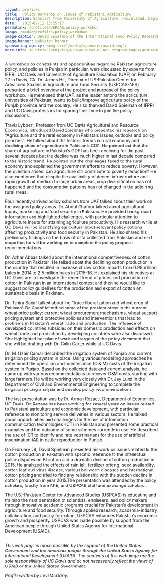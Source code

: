 ```yaml
---
layout: profiles
title:  Policy Workshop on Issues of Pakistani Agriculture
description: Scholars from University of Agriculture, Faisalabad, begin their exchange at UC Davis with a two-day policy workshop.
date:   2015-02-12 16:25:17
permalink: /profiles/USPCAS/policy_workshop
image: /media/profiles/policy_workshop
image-caption: David Spielman of the International Food Policy Research Institute (IFPRI) presents to Pakistan's policy scholars and UC Davis faculty on Feb. 27th.
image-banner: pakistan_banner
sponsoring-agency: <img src="/media/sponsors/usaid.svg">
more-info: <a href="/projects/USPCAS">USPCAS-AFS Program Page</a><br><a href="http://www.ifpri.org/profile/david-spielman" target="_blank">David Spielman, IFPRI</a>
---
```

A workshop on constraints and opportunities regarding Pakistan agriculture policy, and policies in Punjab in particular, were discussed by experts from IFPRI, UC Davis and University of Agriculture Faisalabad (UAF) on February 27 in Davis, CA. Dr. James Hill, Director of US-Pakistan Center for Advanced Studies in Agriculture and Food Security (USPCAS-AFS) presented a brief overview of the project and purpose of the policy workshop. He mentioned that UAF, as the leader among the agriculture universities of Pakistan, wants to build/improve agriculture policy of the Punjab province and the country. He also thanked David Spielman of IFPRI and UC Davis professors for sparing their time to join the policy discussions.<br>

Travis Lybbert, Professor from UC Davis Agricultural and Resource Economics, introduced David Spielman who presented his research on “Agriculture and the rural economy in Pakistan: issues, outlooks and policy priorities”. He talked about the historic trends in rural economy and declining share of agriculture in Pakistan’s GDP. He pointed out that the share of agriculture in Pakistan’s GDP has been declining for the past several decades but the decline was much higher in last decade compared to the historic trend. He pointed out the challenges faced to the rural economy and explained the government efforts to reduce poverty. However, the question arises: can agriculture still contribute to poverty reduction? He also mentioned that despite the availability of decent infrastructure and rapid growth of medium to large urban areas, crop diversification has not happened and the consumption patterns has not changed in the adjoining rural areas.<br>

Four recently-arrived policy scholars from UAF talked about their work on the assigned policy areas. Dr. Abdul Ghafoor talked about agricultural inputs, marketing and food security in Pakistan. He provided background information and highlighted challenges, with particular attention to agriculture inputs for attaining agriculture productivity. His research while at UC Davis will be identifying agricultural input-relevant policy options affecting productivity and food security in Pakistan. He also shared his preliminary findings on the basis of data collected from Pakistan and next steps that he will be working on to complete the policy proposal recommendations.<br>

Dr. Azhar Abbas talked about the international competitiveness of cotton production in Pakistan. He talked about the declining cotton production in the country that resulted in increase of raw cotton imports from 0.98 million bales in 2014 to 2.5 million bales in 2015-16. He explained his objectives at UC Davis are to investigate the recent trend of prices and production of cotton in Pakistan in an international context and then he would like to suggest policy guidelines for the production and export of cotton on sustainable basis in Pakistan.<br>

Dr. Tahira Sadaf talked about the “trade liberalization and wheat crop of Pakistan’. Dr. Sadaf identified some of the problem areas in the current wheat price policy: current wheat procurement mechanisms, wheat support pricing system and protective policies and interventions that lead to problems in Pakistan’s wheat trade and production. The influence of developed countries subsidies on their domestic production and effects on wheat trade and production by developing countries were also discussed. She highlighted her plan of work and targets of the policy document that she will be drafting with Dr. Colin Carter while at UC Davis.<br>

Dr. M. Uzair Qamar described the irrigation system of Punjab and current irrigation pricing system in place. Using various modelling approaches he determined the operation and maintenance (O & M) costs of the irrigation system in Punjab. Based on the collected data and current analysis, he came up with various recommendations to recover O&M costs, starting with large farmers. He will be working very closely with Dr. Jay Lund in the Department of Civil and Environmental Engineering to complete the irrigation pricing analysis and develop policy recommendations.<br>

The last presentation was by Dr. Arman Rezaee, Department of Economics, UC Davis. Dr. Rezaee has been working for several years on issues related to Pakistani agriculture and economic development, with particular reference to monitoring service deliveries in various sectors. He talked about opportunities and challenges for the use of information communication technologies (ICT) in Pakistan and presented some practical examples and the outcome of some schemes currently in use. He described the use of ICT to identify and rate veterinarians for the use of artificial insemination (AI) in cattle reproduction in Punjab.<br>

On February 28, David Spielman presented his work on issues related to the cotton production in Pakistan with specific reference to the intellectual policy disputes on Bt cotton and a dramatic decline of cotton production in 2015. He analyzed the effects of rain fall, fertilizer pricing, seed availability, cotton leaf curl virus disease, various bollworm diseases and international cotton pricing and tried to find any relationship with the sudden decline in cotton production in year 2015.The presentation was attended by the policy scholars, faculty from ARE, and USPCAS staff and exchange scholars.  <br>

The U.S.-Pakistan Center for Advanced Studies (USPCAS) is educating and training the next generation of scientists, engineers, and policy makers through innovative academic programs crucial for Pakistan’s development in agriculture and food security. Through applied research, academia-industry collaboration, and policy formation, USPCAS enhances Pakistan’s economic growth and prosperity. USPCAS was made possible by support from the American people through United States Agency for International Development (USAID). <br>
<br>

<i>This web page is made possible by the support of the United States Government and the American people through the United States Agency for International Development (USAID). The contents of this web page are the sole responsibility of UC Davis and do not necessarily reflect the views of USAID or the United States Government.</i><br>

<p><i>Profile written by Levi McGarry.</i></p>
